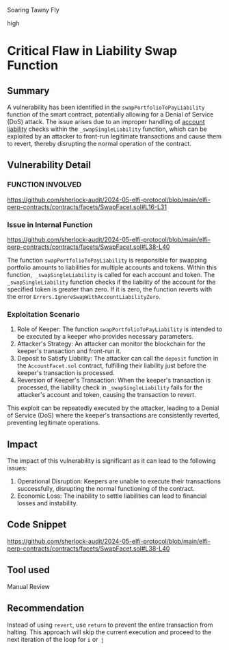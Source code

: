 Soaring Tawny Fly

high

# Critical Flaw in Liability Swap Function

## Summary
A vulnerability has been identified in the `swapPortfolioToPayLiability` function of the smart contract, potentially allowing for a Denial of Service (DoS) attack. The issue arises due to an improper handling of [account liability](https://github.com/sherlock-audit/2024-05-elfi-protocol/blob/main/elfi-perp-contracts/contracts/facets/SwapFacet.sol#L38-L39) checks within the `_swapSingleLiability` function, which can be exploited by an attacker to front-run legitimate transactions and cause them to revert, thereby disrupting the normal operation of the contract.
## Vulnerability Detail
### FUNCTION INVOLVED
https://github.com/sherlock-audit/2024-05-elfi-protocol/blob/main/elfi-perp-contracts/contracts/facets/SwapFacet.sol#L16-L31

### Issue in Internal Function
https://github.com/sherlock-audit/2024-05-elfi-protocol/blob/main/elfi-perp-contracts/contracts/facets/SwapFacet.sol#L38-L40

The function `swapPortfolioToPayLiability` is responsible for swapping portfolio amounts to liabilities for multiple accounts and tokens.
Within this function,` _swapSingleLiability` is called for each account and token.
The `_swapSingleLiability` function checks if the liability of the account for the specified token is greater than zero. If it is zero, the function reverts with the error `Errors.IgnoreSwapWithAccountLiabilityZero`.

### Exploitation Scenario
1. Role of Keeper: The function `swapPortfolioToPayLiability` is intended to be executed by a keeper who provides necessary parameters.
2. Attacker's Strategy: An attacker can monitor the blockchain for the keeper's transaction and front-run it.
3. Deposit to Satisfy Liability: The attacker can call the `deposit` function in the `AccountFacet.sol` contract, fulfilling their liability just before the keeper's transaction is processed.
4. Reversion of Keeper's Transaction: When the keeper's transaction is processed, the liability check in `_swapSingleLiability` fails for the attacker's account and token, causing the transaction to revert.

This exploit can be repeatedly executed by the attacker, leading to a Denial of Service (DoS) where the keeper's transactions are consistently reverted, preventing legitimate operations.
## Impact
The impact of this vulnerability is significant as it can lead to the following issues:

1. Operational Disruption: Keepers are unable to execute their transactions successfully, disrupting the normal functioning of the contract.
2. Economic Loss: The inability to settle liabilities can lead to financial losses and instability.
## Code Snippet
https://github.com/sherlock-audit/2024-05-elfi-protocol/blob/main/elfi-perp-contracts/contracts/facets/SwapFacet.sol#L38-L40
## Tool used

Manual Review

## Recommendation
Instead of using `revert`, use `return` to prevent the entire transaction from halting. This approach will skip the current execution and proceed to the next iteration of the loop for `i` or` j`